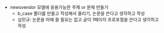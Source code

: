 * newsvendor 모델에 응용가능한 주제 or 문제 만들기 
    + b_case 폴더를 만들고 작성해서 올리기, 논문을 쓴다고 생각하고 작성
    + 심민규: 논문을 아예 쓸 필요는 없고 굳이 1페이지 프로포절을 쓴다고 생각하고 작성
